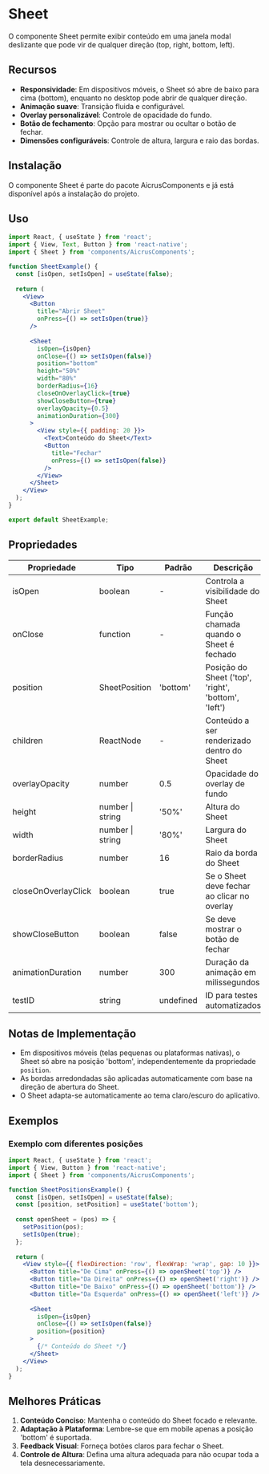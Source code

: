# Sheet

O componente Sheet permite exibir conteúdo em uma janela modal deslizante que pode vir de qualquer direção (top, right, bottom, left).

## Recursos

- **Responsividade**: Em dispositivos móveis, o Sheet só abre de baixo para cima (bottom), enquanto no desktop pode abrir de qualquer direção.
- **Animação suave**: Transição fluida e configurável.
- **Overlay personalizável**: Controle de opacidade do fundo.
- **Botão de fechamento**: Opção para mostrar ou ocultar o botão de fechar.
- **Dimensões configuráveis**: Controle de altura, largura e raio das bordas.

## Instalação

O componente Sheet é parte do pacote AicrusComponents e já está disponível após a instalação do projeto.

## Uso

```jsx
import React, { useState } from 'react';
import { View, Text, Button } from 'react-native';
import { Sheet } from 'components/AicrusComponents';

function SheetExample() {
  const [isOpen, setIsOpen] = useState(false);
  
  return (
    <View>
      <Button
        title="Abrir Sheet"
        onPress={() => setIsOpen(true)}
      />
      
      <Sheet
        isOpen={isOpen}
        onClose={() => setIsOpen(false)}
        position="bottom"
        height="50%"
        width="80%"
        borderRadius={16}
        closeOnOverlayClick={true}
        showCloseButton={true}
        overlayOpacity={0.5}
        animationDuration={300}
      >
        <View style={{ padding: 20 }}>
          <Text>Conteúdo do Sheet</Text>
          <Button
            title="Fechar"
            onPress={() => setIsOpen(false)}
          />
        </View>
      </Sheet>
    </View>
  );
}

export default SheetExample;
```

## Propriedades

| Propriedade         | Tipo               | Padrão     | Descrição                                                  |
|---------------------|--------------------|-----------|------------------------------------------------------------|
| isOpen              | boolean            | -         | Controla a visibilidade do Sheet                           |
| onClose             | function           | -         | Função chamada quando o Sheet é fechado                    |
| position            | SheetPosition      | 'bottom'  | Posição do Sheet ('top', 'right', 'bottom', 'left')        |
| children            | ReactNode          | -         | Conteúdo a ser renderizado dentro do Sheet                 |
| overlayOpacity      | number             | 0.5       | Opacidade do overlay de fundo                              |
| height              | number \| string   | '50%'     | Altura do Sheet                                            |
| width               | number \| string   | '80%'     | Largura do Sheet                                           |
| borderRadius        | number             | 16        | Raio da borda do Sheet                                     |
| closeOnOverlayClick | boolean            | true      | Se o Sheet deve fechar ao clicar no overlay                |
| showCloseButton     | boolean            | false     | Se deve mostrar o botão de fechar                          |
| animationDuration   | number             | 300       | Duração da animação em milissegundos                       |
| testID              | string             | undefined | ID para testes automatizados                               |

## Notas de Implementação

- Em dispositivos móveis (telas pequenas ou plataformas nativas), o Sheet só abre na posição 'bottom', independentemente da propriedade `position`.
- As bordas arredondadas são aplicadas automaticamente com base na direção de abertura do Sheet.
- O Sheet adapta-se automaticamente ao tema claro/escuro do aplicativo.

## Exemplos

### Exemplo com diferentes posições

```jsx
import React, { useState } from 'react';
import { View, Button } from 'react-native';
import { Sheet } from 'components/AicrusComponents';

function SheetPositionsExample() {
  const [isOpen, setIsOpen] = useState(false);
  const [position, setPosition] = useState('bottom');
  
  const openSheet = (pos) => {
    setPosition(pos);
    setIsOpen(true);
  };
  
  return (
    <View style={{ flexDirection: 'row', flexWrap: 'wrap', gap: 10 }}>
      <Button title="De Cima" onPress={() => openSheet('top')} />
      <Button title="Da Direita" onPress={() => openSheet('right')} />
      <Button title="De Baixo" onPress={() => openSheet('bottom')} />
      <Button title="Da Esquerda" onPress={() => openSheet('left')} />
      
      <Sheet
        isOpen={isOpen}
        onClose={() => setIsOpen(false)}
        position={position}
      >
        {/* Conteúdo do Sheet */}
      </Sheet>
    </View>
  );
}
```

## Melhores Práticas

1. **Conteúdo Conciso**: Mantenha o conteúdo do Sheet focado e relevante.
2. **Adaptação à Plataforma**: Lembre-se que em mobile apenas a posição 'bottom' é suportada.
3. **Feedback Visual**: Forneça botões claros para fechar o Sheet.
4. **Controle de Altura**: Defina uma altura adequada para não ocupar toda a tela desnecessariamente. 